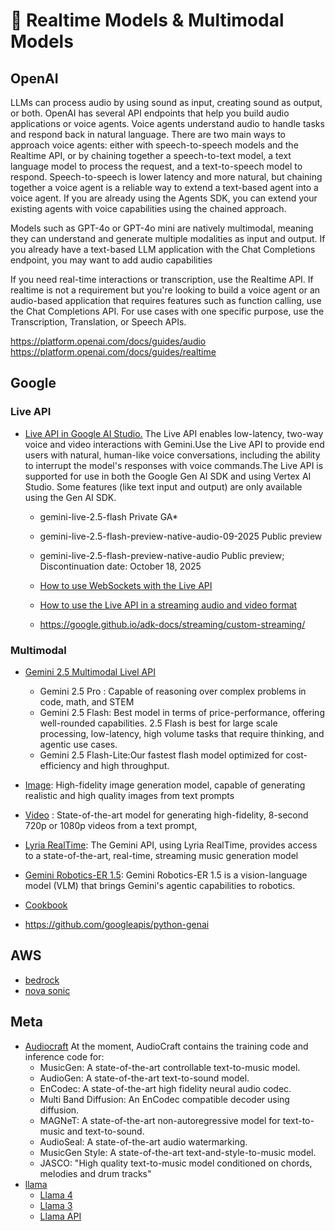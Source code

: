 # 🧠 Realtime Models & Multimodal Models

## OpenAI
LLMs can process audio by using sound as input, creating sound as output, or both. OpenAI has several API endpoints that help you build audio applications or voice agents.
Voice agents understand audio to handle tasks and respond back in natural language. There are two main ways to approach voice agents: either with speech-to-speech models and the Realtime API, or by chaining together a speech-to-text model, a text language model to process the request, and a text-to-speech model to respond. Speech-to-speech is lower latency and more natural, but chaining together a voice agent is a reliable way to extend a text-based agent into a voice agent. If you are already using the Agents SDK, you can extend your existing agents with voice capabilities using the chained approach.

Models such as GPT-4o or GPT-4o mini are natively multimodal, meaning they can understand and generate multiple modalities as input and output.
If you already have a text-based LLM application with the Chat Completions endpoint, you may want to add audio capabilities

If you need real-time interactions or transcription, use the Realtime API.
If realtime is not a requirement but you're looking to build a voice agent or an audio-based application that requires features such as function calling, use the Chat Completions API.
For use cases with one specific purpose, use the Transcription, Translation, or Speech APIs.

https://platform.openai.com/docs/guides/audio
https://platform.openai.com/docs/guides/realtime

## Google
### Live API
- [Live API in Google AI Studio.](https://aistudio.google.com/live) The Live API enables low-latency, two-way voice and video interactions with Gemini.Use the Live API to provide end users with natural, human-like voice conversations, including the ability to interrupt the model's responses with voice commands.The Live API is supported for use in both the Google Gen AI SDK and using Vertex AI Studio. Some features (like text input and output) are only available using the Gen AI SDK.
    - gemini-live-2.5-flash	Private GA*
    - gemini-live-2.5-flash-preview-native-audio-09-2025	Public preview
    - gemini-live-2.5-flash-preview-native-audio	Public preview; Discontinuation date: October 18, 2025

    - [How to use WebSockets with the Live API](https://colab.research.google.com/github/GoogleCloudPlatform/generative-ai/blob/main/gemini/multimodal-live-api/intro_multimodal_live_api.ipynb)
    - [How to use the Live API in a streaming audio and video format](https://colab.research.google.com/github/GoogleCloudPlatform/generative-ai/blob/main/gemini/multimodal-live-api/intro_multimodal_live_api_genai_sdk.ipynb)
    - https://google.github.io/adk-docs/streaming/custom-streaming/
 
### Multimodal 
- [Gemini 2.5 Multimodal Livel API](https://ai.google.dev/gemini-api/docs/models)
  - Gemini 2.5 Pro : Capable of reasoning over complex problems in code, math, and STEM
  - Gemini 2.5 Flash: Best model in terms of price-performance, offering well-rounded capabilities. 2.5 Flash is best for large scale processing, low-latency, high volume tasks that require thinking, and agentic use cases.
  - Gemini 2.5 Flash-Lite:Our fastest flash model optimized for cost-efficiency and high throughput.
- [Image](https://ai.google.dev/gemini-api/docs/imagen): High-fidelity image generation model, capable of generating realistic and high quality images from text prompts
- [Video](https://ai.google.dev/gemini-api/docs/video?example=dialogue) : State-of-the-art model for generating high-fidelity, 8-second 720p or 1080p videos from a text prompt,
- [Lyria RealTime](https://ai.google.dev/gemini-api/docs/music-generation): The Gemini API, using Lyria RealTime, provides access to a state-of-the-art, real-time, streaming music generation model
- [Gemini Robotics-ER 1.5](https://ai.google.dev/gemini-api/docs/robotics-overview): Gemini Robotics-ER 1.5 is a vision-language model (VLM) that brings Gemini's agentic capabilities to robotics.

- [Cookbook](https://github.com/google-gemini/cookbook)
- https://github.com/googleapis/python-genai

## AWS 
- [bedrock](https://aws.amazon.com/es/bedrock/)
- [nova sonic](https://aws.amazon.com/es/ai/generative-ai/nova/speech/)

## Meta
- [Audiocraft](https://github.com/facebookresearch/audiocraft) At the moment, AudioCraft contains the training code and inference code for:
    - MusicGen: A state-of-the-art controllable text-to-music model.
    - AudioGen: A state-of-the-art text-to-sound model.
    - EnCodec: A state-of-the-art high fidelity neural audio codec.
    - Multi Band Diffusion: An EnCodec compatible decoder using diffusion.
    - MAGNeT: A state-of-the-art non-autoregressive model for text-to-music and text-to-sound.
    - AudioSeal: A state-of-the-art audio watermarking.
    - MusicGen Style: A state-of-the-art text-and-style-to-music model.
    - JASCO: "High quality text-to-music model conditioned on chords, melodies and drum tracks"
- [llama](https://ai.meta.com/)
    - [Llama 4](https://www.llama.com/models/llama-4/)
    - [Llama 3](https://www.llama.com/models/llama-3/)
    - [Llama API](https://www.llama.com/products/llama-api/)
